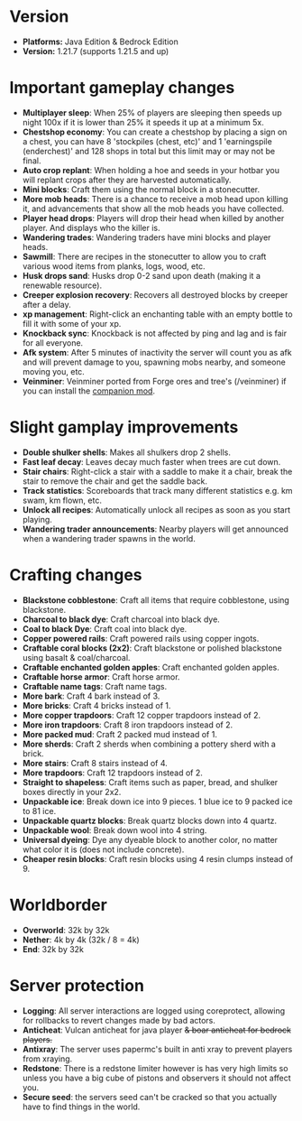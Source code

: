 # Version

- **Platforms:** Java Edition & Bedrock Edition
- **Version:** 1.21.7 (supports 1.21.5 and up)

# Important gameplay changes

- **Multiplayer sleep**: When 25% of players are sleeping then speeds up night 100x if it is lower than 25% it speeds it up at a minimum 5x.
- **Chestshop economy**: You can create a chestshop by placing a sign on a chest, you can have 8 'stockpiles (chest, etc)' and 1 'earningspile (enderchest)' and 128 shops in total but this limit may or may not be final.
- **Auto crop replant**: When holding a hoe and seeds in your hotbar you will replant crops after they are harvested automatically.
- **Mini blocks**: Craft them using the normal block in a stonecutter.
- **More mob heads**: There is a chance to receive a mob head upon killing it, and advancements that show all the mob heads you have collected.
- **Player head drops**: Players will drop their head when killed by another player. And displays who the killer is.
- **Wandering trades**: Wandering traders have mini blocks and player heads.
- **Sawmill**: There are recipes in the stonecutter to allow you to craft various wood items from planks, logs, wood, etc.
- **Husk drops sand**: Husks drop 0-2 sand upon death (making it a renewable resource).
- **Creeper explosion recovery**: Recovers all destroyed blocks by creeper after a delay.
- **xp management**: Right-click an enchanting table with an empty bottle to fill it with some of your xp.
- **Knockback sync**: Knockback is not affected by ping and lag and is fair for all everyone.
- **Afk system**: After 5 minutes of inactivity the server will count you as afk and will prevent damage to you, spawning mobs nearby, and someone moving you, etc.
- **Veinminer**: Veinminer ported from Forge ores and tree's (/veinminer) if you can install the [companion mod](https://www.curseforge.com/minecraft/mc-mods/veinminer-companion).

# Slight gamplay improvements

- **Double shulker shells**: Makes all shulkers drop 2 shells.
- **Fast leaf decay**: Leaves decay much faster when trees are cut down.
- **Stair chairs**: Right-click a stair with a saddle to make it a chair, break the stair to remove the chair and get the saddle back.
- **Track statistics**: Scoreboards that track many different statistics e.g. km swam, km flown, etc.
- **Unlock all recipes**: Automatically unlock all recipes as soon as you start playing.
- **Wandering trader announcements**: Nearby players will get announced when a wandering trader spawns in the world.

# Crafting changes

- **Blackstone cobblestone**: Craft all items that require cobblestone, using blackstone.
- **Charcoal to black dye**: Craft charcoal into black dye.
- **Coal to black Dye**: Craft coal into black dye.
- **Copper powered rails**: Craft powered rails using copper ingots.
- **Craftable coral blocks (2x2)**: Craft blackstone or polished blackstone using basalt & coal/charcoal.
- **Craftable enchanted golden apples**: Craft enchanted golden apples.
- **Craftable horse armor**: Craft horse armor.
- **Craftable name tags**: Craft name tags.
- **More bark**: Craft 4 bark instead of 3.
- **More bricks**: Craft 4 bricks instead of 1.
- **More copper trapdoors**: Craft 12 copper trapdoors instead of 2.
- **More iron trapdoors**: Craft 8 iron trapdoors instead of 2.
- **More packed mud**: Craft 2 packed mud instead of 1.
- **More sherds**: Craft 2 sherds when combining a pottery sherd with a brick.
- **More stairs**: Craft 8 stairs instead of 4.
- **More trapdoors**: Craft 12 trapdoors instead of 2.
- **Straight to shapeless**: Craft items such as paper, bread, and shulker boxes directly in your 2x2.
- **Unpackable ice**: Break down ice into 9 pieces. 1 blue ice to 9 packed ice to 81 ice.
- **Unpackable quartz blocks**: Break quartz blocks down into 4 quartz.
- **Unpackable wool**: Break down wool into 4 string.
- **Universal dyeing**: Dye any dyeable block to another color, no matter what color it is (does not include concrete).
- **Cheaper resin blocks**: Craft resin blocks using 4 resin clumps instead of 9.

# Worldborder

- **Overworld**: 32k by 32k
- **Nether**: 4k by 4k (32k / 8 = 4k)
- **End**: 32k by 32k

# Server protection

- **Logging**: All server interactions are logged using coreprotect, allowing for rollbacks to revert changes made by bad actors.
- **Anticheat**: Vulcan anticheat for java player ~~& boar anticheat for bedrock players.~~
- **Antixray**: The server uses papermc's built in anti xray to prevent players from xraying.
- **Redstone**: There is a redstone limiter however is has very high limits so unless you have a big cube of pistons and observers it should not affect you.
- **Secure seed**: the servers seed can't be cracked so that you actually have to find things in the world.
